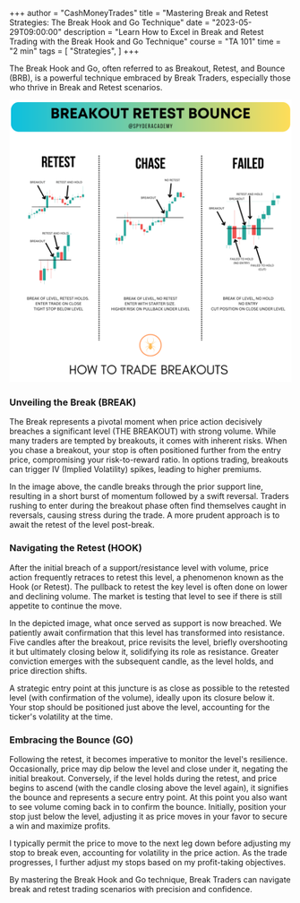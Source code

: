+++
author = "CashMoneyTrades"
title = "Mastering Break and Retest Strategies: The Break Hook and Go Technique"
date = "2023-05-29T09:00:00"
description = "Learn How to Excel in Break and Retest Trading with the Break Hook and Go Technique"
course = "TA 101"
time = "2 min"
tags = [
    "Strategies",
]
+++

The Break Hook and Go, often referred to as Breakout, Retest, and Bounce (BRB), is a powerful technique embraced by Break Traders, especially those who thrive in Break and Retest scenarios.

![Break Trading Illustration](images/breakouts.png)

### Unveiling the Break (BREAK)

The Break represents a pivotal moment when price action decisively breaches a significant level (THE BREAKOUT) with strong volume. While many traders are tempted by breakouts, it comes with inherent risks. When you chase a breakout, your stop is often positioned further from the entry price, compromising your risk-to-reward ratio. In options trading, breakouts can trigger IV (Implied Volatility) spikes, leading to higher premiums.

In the image above, the candle breaks through the prior support line, resulting in a short burst of momentum followed by a swift reversal. Traders rushing to enter during the breakout phase often find themselves caught in reversals, causing stress during the trade. A more prudent approach is to await the retest of the level post-break.

### Navigating the Retest (HOOK)

After the initial breach of a support/resistance level with volume, price action frequently retraces to retest this level, a phenomenon known as the Hook (or Retest).  The pullback to retest the key level is often done on lower and declining volume.  The market is testing that level to see if there is still appetite to continue the move.

In the depicted image, what once served as support is now breached. We patiently await confirmation that this level has transformed into resistance. Five candles after the breakout, price revisits the level, briefly overshooting it but ultimately closing below it, solidifying its role as resistance. Greater conviction emerges with the subsequent candle, as the level holds, and price direction shifts.

A strategic entry point at this juncture is as close as possible to the retested level (with confirmation of the volume), ideally upon its closure below it. Your stop should be positioned just above the level, accounting for the ticker's volatility at the time.

### Embracing the Bounce (GO)

Following the retest, it becomes imperative to monitor the level's resilience. Occasionally, price may dip below the level and close under it, negating the initial breakout. Conversely, if the level holds during the retest, and price begins to ascend (with the candle closing above the level again), it signifies the bounce and represents a secure entry point. At this point you also want to see volume coming back in to confirm the bounce. Initially, position your stop just below the level, adjusting it as price moves in your favor to secure a win and maximize profits.

I typically permit the price to move to the next leg down before adjusting my stop to break even, accounting for volatility in the price action. As the trade progresses, I further adjust my stops based on my profit-taking objectives.

By mastering the Break Hook and Go technique, Break Traders can navigate break and retest trading scenarios with precision and confidence.
